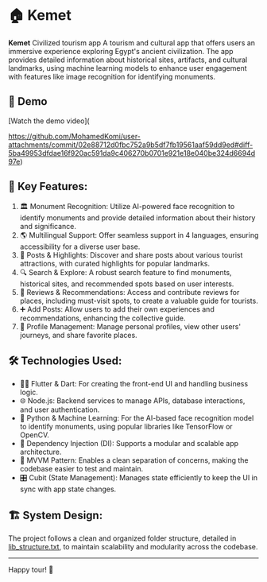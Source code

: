 # 🏠 Kemet

**Kemet**  Civilized tourism app
 A tourism and cultural app that offers users an immersive experience exploring Egypt's ancient civilization. The 
app provides detailed information about historical sites, artifacts, and cultural landmarks, using machine learning 
models to enhance user engagement with features like image recognition for identifying monuments.
## 🎥 Demo

[Watch the demo video](

https://github.com/MohamedKomi/user-attachments/commit/02e88712d0fbc752a9b5df7fb19561aaf59dd9ed#diff-5ba49953dfdae16f920ac591da9c406270b0701e921e18e040be324d6694d97e)

## 🚀 Key Features:
1. 🏛️ Monument Recognition: Utilize AI-powered face recognition to identify monuments and provide detailed information about their history and significance.
2. 🌎 Multilingual Support: Offer seamless support in 4 languages, ensuring accessibility for a diverse user base.
3. 📍 Posts & Highlights: Discover and share posts about various tourist attractions, with curated highlights for popular landmarks.
4. 🔍 Search & Explore: A robust search feature to find monuments, historical sites, and recommended spots based on user interests.
5. 🌟 Reviews & Recommendations: Access and contribute reviews for places, including must-visit spots, to create a valuable guide for tourists.
6. ➕ Add Posts: Allow users to add their own experiences and recommendations, enhancing the collective guide.
7. 👤 Profile Management: Manage personal profiles, view other users' journeys, and share favorite places.

## 🛠️ Technologies Used:
- 🧑‍💻 Flutter & Dart: For creating the front-end UI and handling business logic.
- 🌐 Node.js: Backend services to manage APIs, database interactions, and user authentication.
- 🐍 Python & Machine Learning: For the AI-based face recognition model to identify monuments, using popular libraries like TensorFlow or OpenCV.
- 💉 Dependency Injection (DI): Supports a modular and scalable app architecture.
- 🧩 MVVM Pattern: Enables a clean separation of concerns, making the codebase easier to test and maintain.
- 🎛️ Cubit (State Management): Manages state efficiently to keep the UI in sync with app state changes.

## 🏗️ System Design:
The project follows a clean and organized folder structure, detailed in [lib_structure.txt](lib_structure.txt), to maintain scalability and modularity across the codebase.

---


Happy tour! 🎉
